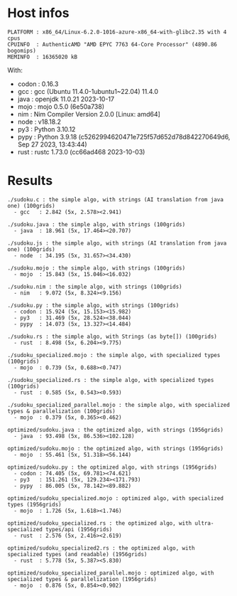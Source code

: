 # Host infos
```
PLATFORM : x86_64/Linux-6.2.0-1016-azure-x86_64-with-glibc2.35 with 4 cpus
CPUINFO  : AuthenticAMD "AMD EPYC 7763 64-Core Processor" (4890.86 bogomips)
MEMINFO  : 16365020 kB
```

With:
 - codon : 0.16.3
 - gcc   : gcc (Ubuntu 11.4.0-1ubuntu1~22.04) 11.4.0
 - java  : openjdk 11.0.21 2023-10-17
 - mojo  : mojo 0.5.0 (6e50a738)
 - nim   : Nim Compiler Version 2.0.0 [Linux: amd64]
 - node  : v18.18.2
 - py3   : Python 3.10.12
 - pypy  : Python 3.9.18 (c5262994620471e725f57d652d78d842270649d6, Sep 27 2023, 13:43:44)
 - rust  : rustc 1.73.0 (cc66ad468 2023-10-03)

# Results
```
./sudoku.c : the simple algo, with strings (AI translation from java one) (100grids)
  - gcc   : 2.842 (5x, 2.578><2.941)

./sudoku.java : the simple algo, with strings (100grids)
  - java  : 18.961 (5x, 17.464><20.707)

./sudoku.js : the simple algo, with strings (AI translation from java one) (100grids)
  - node  : 34.195 (5x, 31.657><34.430)

./sudoku.mojo : the simple algo, with strings (100grids)
  - mojo  : 15.843 (5x, 15.046><16.032)

./sudoku.nim : the simple algo, with strings (100grids)
  - nim   : 9.072 (5x, 8.324><9.156)

./sudoku.py : the simple algo, with strings (100grids)
  - codon : 15.924 (5x, 15.153><15.982)
  - py3   : 31.469 (5x, 28.524><38.044)
  - pypy  : 14.073 (5x, 13.327><14.484)

./sudoku.rs : the simple algo, with Strings (as byte[]) (100grids)
  - rust  : 8.498 (5x, 6.204><9.775)

./sudoku_specialized.mojo : the simple algo, with specialized types (100grids)
  - mojo  : 0.739 (5x, 0.688><0.747)

./sudoku_specialized.rs : the simple algo, with specialized types (100grids)
  - rust  : 0.585 (5x, 0.543><0.593)

./sudoku_specialized_parallel.mojo : the simple algo, with specialized types & parallelization (100grids)
  - mojo  : 0.379 (5x, 0.365><0.462)

optimized/sudoku.java : the optimized algo, with strings (1956grids)
  - java  : 93.498 (5x, 86.536><102.128)

optimized/sudoku.mojo : the optimized algo, with strings (1956grids)
  - mojo  : 55.461 (5x, 51.318><56.144)

optimized/sudoku.py : the optimized algo, with strings (1956grids)
  - codon : 74.405 (5x, 69.781><74.621)
  - py3   : 151.261 (5x, 129.234><171.793)
  - pypy  : 86.005 (5x, 78.142><89.882)

optimized/sudoku_specialized.mojo : optimized algo, with specialized types (1956grids)
  - mojo  : 1.726 (5x, 1.618><1.746)

optimized/sudoku_specialized.rs : the optimized algo, with ultra-specialized types/api (1956grids)
  - rust  : 2.576 (5x, 2.416><2.619)

optimized/sudoku_specialized2.rs : the optimized algo, with specialized types (and readable) (1956grids)
  - rust  : 5.778 (5x, 5.387><5.830)

optimized/sudoku_specialized_parallel.mojo : optimized algo, with specialized types & parallelization (1956grids)
  - mojo  : 0.876 (5x, 0.854><0.902)

```
